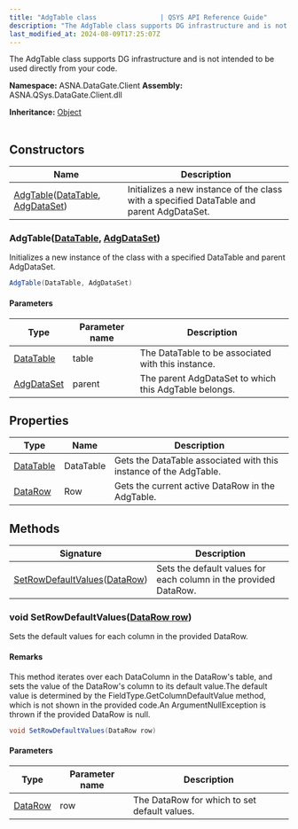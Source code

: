 ```yaml
---
title: "AdgTable class                | QSYS API Reference Guide"
description: "The AdgTable class supports DG infrastructure and is not intended to be used directly from your code. "
last_modified_at: 2024-08-09T17:25:07Z
---
```


The AdgTable class supports DG infrastructure and is not intended to be used directly from your code.

**Namespace:** ASNA.DataGate.Client
**Assembly:** ASNA.QSys.DataGate.Client.dll

**Inheritance:** [Object](https://docs.microsoft.com/en-us/dotnet/api/system.object)
<br>
<br>

## Constructors

| Name | Description |
| --- | --- |
| [AdgTable](#adgtabledatatable-adgdataset)([DataTable](https://learn.microsoft.com/en-us/dotnet/api/system.data.datatable.select?view=net-8.0), [AdgDataSet](/reference/datagate/datagate-client/adg-data-set.html)) | Initializes a new instance of the  class with a specified DataTable and parent AdgDataSet.

### AdgTable([DataTable](https://learn.microsoft.com/en-us/dotnet/api/system.data.datatable.select?view=net-8.0), [AdgDataSet](/reference/datagate/datagate-client/adg-data-set.html))

Initializes a new instance of the  class with a specified DataTable and parent AdgDataSet.

```cs
AdgTable(DataTable, AdgDataSet)
```

#### Parameters

| Type | Parameter name | Description
| --- | --- | ---
| [DataTable](https://learn.microsoft.com/en-us/dotnet/api/system.data.datatable.select?view=net-8.0) | table | The DataTable to be associated with this instance.
| [AdgDataSet](/reference/datagate/datagate-client/adg-data-set.html) | parent | The parent AdgDataSet to which this AdgTable belongs.

## Properties

| Type | Name | Description
| --- | --- | --- 
| [DataTable](https://learn.microsoft.com/en-us/dotnet/api/system.data.datatable.select?view=net-8.0) | DataTable | Gets the DataTable associated with this instance of the AdgTable. |
| [DataRow](https://learn.microsoft.com/en-us/dotnet/api/system.data.datarow?view=net-8.0) | Row | Gets the current active DataRow in the AdgTable. |

## Methods

| Signature | Description |
| --- | --- |
| [SetRowDefaultValues](#void-setrowdefaultvaluesdatarow-row)([DataRow](https://learn.microsoft.com/en-us/dotnet/api/system.data.datarow?view=net-8.0)) | Sets the default values for each column in the provided DataRow.

### void SetRowDefaultValues([DataRow row](https://learn.microsoft.com/en-us/dotnet/api/system.data.datarow?view=net-8.0))

Sets the default values for each column in the provided DataRow.


#### Remarks
This method iterates over each DataColumn in the DataRow's table, and sets the value of the DataRow's column to its default value.The default value is determined by the FieldType.GetColumnDefaultValue method, which is not shown in the provided code.An ArgumentNullException is thrown if the provided DataRow is null.

```cs
void SetRowDefaultValues(DataRow row)
```

#### Parameters

| Type | Parameter name | Description
| --- | --- | ---
| [DataRow](https://learn.microsoft.com/en-us/dotnet/api/system.data.datarow?view=net-8.0) | row | The DataRow for which to set default values.

